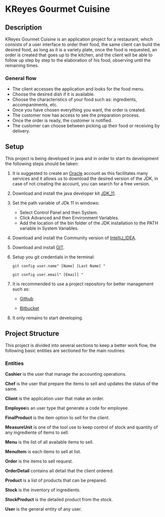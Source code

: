 # KReyes Gourmet Cuisine 

## Description
KReyes Gourmet Cuisine  is an application project for a restaurant, which consists of a user interface to order their food, the same client can build the desired food, as long as it is a variety plate, once the food is requested, an order is created that goes up to the kitchen, and the client will be able to follow up step by step to the elaboration of his food, observing until the remaining times.

     
### General flow
                                           
* The client accesses the application and looks for the food menu.
* Choose the desired dish if it is available.
* Choose the characteristics of your food such as: ingredients, accompaniments, etc.
* Once you have chosen everything you want, the order is created.
* The customer now has access to see the preparation process.
* Once the order is ready, the customer is notified.
* The customer can choose between picking up their food or receiving by delivery.

## Setup

This project is being developed in java and in order to start its development
the following steps should be taken:

1. It is suggested to create an [Oracle](https://profile.oracle.com/myprofile/account/create-account.jspx) account  as this facilitates many services and it allows us to download the desired version of the JDK, in case of not creating the account, you can search for a free version.

2. Download and install the java developer kit [JDK_11](https://www.oracle.com/java/technologies/javase-jdk11-downloads.html).

3. Set the path variable of JDk 11 in windows:
    * Select Control Panel and then System.
    * Click Advanced and then Environment Variables.
    * Add the location of the bin folder of the JDK installation to the PATH variable in System Variables.

4. Download and install the Community version of [IntelliJ_IDEA](https://www.jetbrains.com/es-es/idea/download/#section=windows).

5. Download and install [GIT](https://git-scm.com/).
6. Setup you git credentials in the terminal:

    `git config user.name" [Name] [Last Name] "`
    
    `git config user.email" [Email] "`

7. It is recommended to use a project repository for better management such as:
    * [Github](https://github.com/)
    
    * [Bitbucket](https://bitbucket.org/)

8. It only remains to start developing.




## Project Structure

This project is divided into several sections to keep a better work flow, the following basic entities are sectioned for the main routines:

### Entities
**Cashier** is the user that manage the accounting operations.

**Chef** is the user that prepare the items to sell and updates the status of the same. 

**Client** is the application user that make an order.

**Employee**is an user type that generate a code for employee.

**FinalProduct** is the item option to sell for the client. 

**MeasureUnit** is one of the tool use to keep control of stock and  quantity  of any ingrediente of items to sell.

**Menu** is the list of all available items to sell.

**MenuItem** is each items to sell at list.

**Order** is the  items to sell request.

**OrderDetail** contains all detail that the client ordered.

**Product** is a list of products that can be prepared.

**Stock** is the inventory of ingredients.

**StockProduct** is the detailed product from the stock.

**User** is the general entity of any user.


